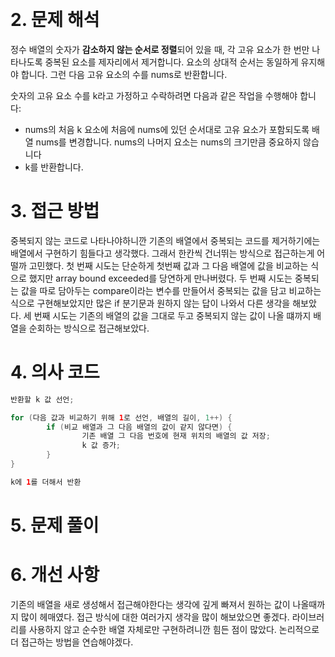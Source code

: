 ​
# 2. 문제 해석
정수 배열의 숫자가 **감소하지 않는 순서로 정렬**되어 있을 때, 각 고유 요소가 한 번만 나타나도록 중복된 요소를 제자리에서 제거합니다. 
요소의 상대적 순서는 동일하게 유지해야 합니다. 그런 다음 고유 요소의 수를 nums로 반환합니다.

숫자의 고유 요소 수를 k라고 가정하고 수락하려면 다음과 같은 작업을 수행해야 합니다:
* nums의 처음 k 요소에 처음에 nums에 있던 순서대로 고유 요소가 포함되도록 배열 nums를 변경합니다. nums의 나머지 요소는 nums의 크기만큼 중요하지 않습니다
* k를 반환합니다.

# 3. 접근 방법
중복되지 않는 코드로 나타나야하니깐 기존의 배열에서 중복되는 코드를 제거하기에는 배열에서 구현하기 힘들다고 생각했다. 그래서 한칸씩 건너뛰는 방식으로 접근하는게 어떨까 고민했다.
첫 번째 시도는 단순하게 첫번째 값과 그 다음 배열에 값을 비교하는 식으로 했지만 array bound exceeded를 당연하게 만나버렸다.
두 번째 시도는 중복되는 값을 따로 담아두는 compare이라는 변수를 만들어서 중복되는 값을 담고 비교하는 식으로 구현해보았지만 많은 if 분기문과 원하지 않는 답이 나와서 다른 생각을 해보았다.
세 번째 시도는 기존의 배열의 값을 그대로 두고 중복되지 않는 값이 나올 떄까지 배열을 순회하는 방식으로 접근해보았다.
# 4. 의사 코드
```java
반환할 k 값 선언;

for (다음 값과 비교하기 위해 1로 선언, 배열의 길이, 1++) {
		if (비교 배열과 그 다음 배열의 값이 같지 않다면) {
				기존 배열 그 다음 번호에 현재 위치의 배열의 값 저장;
				k 값 증가;
		}
}

k에 1를 더해서 반환
```
# 5. 문제 풀이

# 6. 개선 사항
기존의 배열을 새로 생성해서 접근해야한다는 생각에 깊게 빠져서 원하는 값이 나올때까지 많이 헤매였다. 접근 방식에 대한 여러가지 생각을 많이 해보았으면 좋겠다. 라이브러리를 사용하지 않고 순수한 배열 자체로만 구현하려니깐 힘든 점이 많았다. 논리적으로 더 접근하는 방법을 연습해야겠다.

